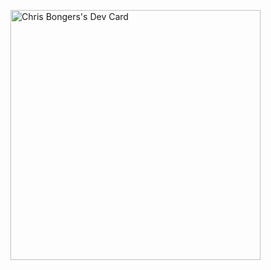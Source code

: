 <a href="https://app.daily.dev/DailyDevTips"><img src="https://github.com/7Nautilus/7Nautilus/devcard.svg" width="400" alt="Chris Bongers's Dev Card"/></a>
